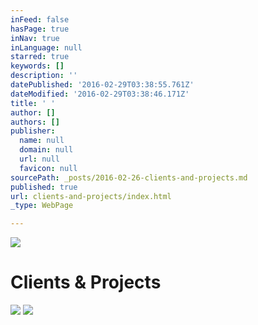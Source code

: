 ```yaml
---
inFeed: false
hasPage: true
inNav: true
inLanguage: null
starred: true
keywords: []
description: ''
datePublished: '2016-02-29T03:38:55.761Z'
dateModified: '2016-02-29T03:38:46.171Z'
title: ' '
author: []
authors: []
publisher:
  name: null
  domain: null
  url: null
  favicon: null
sourcePath: _posts/2016-02-26-clients-and-projects.md
published: true
url: clients-and-projects/index.html
_type: WebPage

---
```

![](https://the-grid-user-content.s3-us-west-2.amazonaws.com/910cb912-330c-4c2a-8961-f2640511507c.jpg)

# 

# Clients & Projects
![](https://the-grid-user-content.s3-us-west-2.amazonaws.com/5a7aca18-b697-4924-98e0-ea931095fa1e.jpg)
![](https://the-grid-user-content.s3-us-west-2.amazonaws.com/1c6f9562-db5d-4a6b-a1f4-f70ba2b923a0.jpg)
